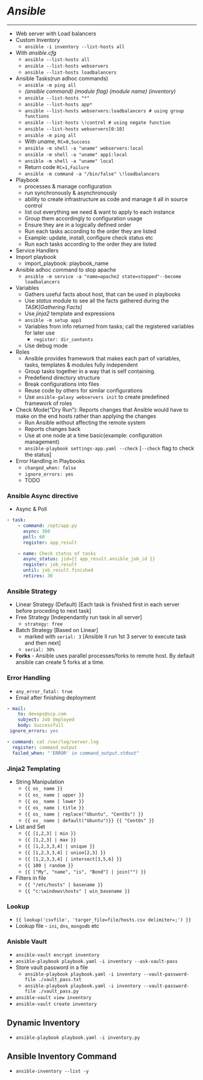 # _Ansible_
------------------

- Web server with Load balancers 
- Custom Inventory
  - `ansible -i inventory --list-hosts all`
- With *ansible.cfg*
  - `ansible --list-hosts all`
  - `ansible --list-hosts webservers`
  - `ansible --list-hosts loadbalancers`
- Ansible Tasks(run adhoc commands)
  - `ansible -m ping all`
  -  *(ansible command) (module flag) (module name) (inventory)*
  - `ansible --list-hosts "*"`
  - `ansible --list-hosts app*`
  - `ansible --list-hosts webservers:loadbalancers # using group functions`
  - `ansible --list-hosts \!control # using negate function`
  - `ansible --list-hosts webservers[0:10]`
  - `ansible -m ping all`
  - With *uname*, `RC=0,Success`
  - `ansible -m shell -a "uname" webservers:local`
  - `ansible -m shell -a "uname" app1:local`
  - `ansible -m shell -a "uname" local`
  - Return code `RC=1,Failure`
  - `ansible -m command -a "/bin/false" \!loadbalancers`
- Playbook
  - processes & manage configuration
  - run synchronously & asynchronously
  - ability to create infrastructure as code and manage it all in source control
  - list out everything we need & want to apply to each instance
  - Group them accordingly to configuration usage
  - Ensure they are in a logically defined order
  - Run each tasks according to the order they are listed
  - Example: update, install, configure check status etc
  - Run each tasks according to the order they are listed
- Service Handlers
- Import playbook
  - import_playbook: playbook_name
- Ansible adhoc command to stop apache
  - `ansible -m service -a "name=apache2 state=stopped"--become loadbalancers` 
- Variables
  - Gathers useful facts about host, that can be used in playbooks
  - Use *status* module to see all the facts gathered during the *TASK[Gathering Facts]*
  - Use *jinja2* template and expressions
  - `ansible -m setup app1`
  - Variables from info returned from tasks; call the registered variables for later use
    - `register: dir_contents`
  - Use debug mode
- Roles
  - Ansible provides framework that makes each part of variables, tasks, templates & modules fully independent
  - Group tasks together in a way that is self containing.
  - Predefiend directory structure 
  - Break configurations into files
  - Reuse code by others for similar configurations
  - Use `ansible-galaxy webservers init` to create predefined framework of roles
- Check Mode("Dry Run"): Reports changes that Ansible would have to make on the end hosts rather than applying the changes
  - Run Ansible without affecting the remote system
  - Reports changes back
  - Use at one node at a time basic(example: configuration management)
  - `ansible-playbook settings-app.yaml --check` [`--check` flag to check the status]
- Error Handling in Playbooks
  - `changed_when: false`
  - `ignore_errors: yes`
  - TODO

### Ansible Async directive

- Async & Poll

```yaml
- task:
    - command: /opt/app.py
      async: 360
      poll: 60
      register: app_result

    - name: Check status of tasks
      async_status: jid={{ app_result.ansible_job_id }}
      register: job_result
      until: job_result.finished
      retires: 30
```

### Ansible Strategy

- Linear Strategy (Default) [Each task is finished first in each server before proceding to next task]
- Free Strategy [Independantly run task in all server]
  - `strategy: free`
- Batch Strategy [Based on Linear]
  - marked with `serial: 3` [Ansible ll run 1st 3 server to execute task and then next]
  - `serial: 30%`
- **Forks** - Ansible uses parallel processes/forks to remote host. By default ansible can create 5 forks at a time.

### Error Handling

- `any_error_fatal: true`
- Email after finishing deployment
  
```yaml
- mail:
    to: devops@scp.com
    subject: Job deployed
    body: Successfull
 ignore_errors: yes

- command: cat /var/log/server.log
  register: command_output
  failed_when: "'ERROR' in command_output.stdout"
```

### Jinja2 Templating

- String Manipulation
  - `{{ os_ name }}`
  - `{{ os_ name | upper }}`
  - `{{ os_ name | lower }}`
  - `{{ os_ name | title }}`
  - `{{ os_ name | replace("Ubuntu", "CentOs") }}`
  - `{{ os_ name | default("Ubuntu")}} {{ "CentOs" }}`
- List and Set
  - `{{ [1,2,3] | min }}`
  - `{{ [1,2,3] | max }}`
  - `{{ [1,2,3,3,4] | unique }}`
  - `{{ [1,2,3,3,4] | union[2,3] }}`
  - `{{ [1,2,3,3,4] | intersect[3,5,6] }}`
  - `{{ 100 | random }}`
  - `{{ ["My", "name", "is", "Bond"] | join("") }}`
- Filters in file
  - `{{ "/etc/hosts" | basename }}`
  - `{{ "c:\windows\hosts" | win_basename }}`

### Lookup

- `{{ lookup('csvfile', 'targer_file=file/hosts.csv delimiter=;') }}`
- Lookup file - `ini`, `dns`, `mongodb` etc

### Anisble Vault

- `ansible-vault encrypt inventory`
- `ansible-playbook playbook.yaml -i inventory --ask-vault-pass`
- Store vault password in a file
  - `ansible-playbook playbook.yaml -i inventory --vault-password-file ./vault_pass.txt`
  - `ansible-playbook playbook.yaml -i inventory --vault-password-file ./vault_pass.py`
- `ansible-vault view inventory`
- `ansible-vault create inventory`

## Dynamic Inventory

- `ansible-playbook playbook.yaml -i inventory.py`

## Ansible Inventory Command

- `ansible-inventory --list -y`
